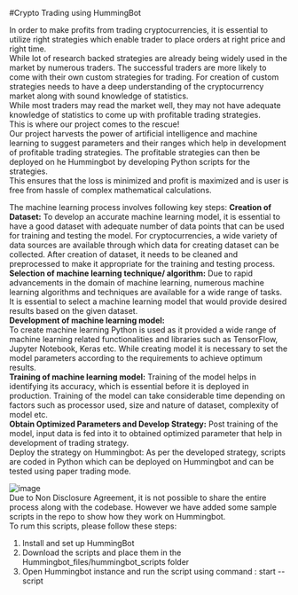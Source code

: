 

#Crypto Trading using HummingBot

In order to make profits from trading cryptocurrencies, it  is essential to utilize right strategies which enable trader to place orders at right price and right time. <br/>
While lot of research backed strategies are already being widely used in the market by numerous traders. The successful traders are more likely to come with their own custom strategies for trading.
For creation of custom strategies needs to have a deep understanding of the cryptocurrency market along with sound knowledge of statistics.  <br/>
While most traders may read the market well, they may not have adequate knowledge of statistics to come up with profitable trading strategies. <br/>
This is where our project comes to the rescue!  <br/>
Our project harvests the power of artificial intelligence and machine learning to suggest parameters and their ranges which help in development of profitable trading strategies. 
The profitable strategies can then be deployed on he Hummingbot by developing Python scripts for the strategies.  <br/>
This ensures that the loss is minimized and profit is maximized and is user is free from hassle of complex mathematical calculations. <br/>

The machine learning process involves following key steps:
**Creation of Dataset:** 
To develop an accurate machine learning model, it is essential to have a good dataset with adequate number of data points that can be used for training and testing the model. For cryptocurrencies, a wide variety of data sources are available through which data for creating dataset can be collected. After creation of dataset, it needs to be cleaned and preprocessed to make it appropriate for the training and testing process. <br/>
**Selection of machine learning technique/ algorithm:** 
Due to rapid advancements in the domain of machine learning, numerous machine learning algorithms and techniques are available for a wide range of tasks. It is essential to select a machine learning model that would provide desired results based on the given dataset. <br/>
**Development of machine learning model:**  
To create machine learning Python is used as it provided a wide range of machine learning related functionalities and libraries such as TensorFlow, Jupyter Notebook, Keras etc. While creating model it is necessary to set the model parameters according to the requirements to achieve optimum results. <br/>
**Training of machine learning model:** 
Training of the model helps in identifying its accuracy, which is essential before it is deployed in production. Training of the model can take considerable time depending on factors such as processor used, size and nature of dataset, complexity of model etc. <br/>
**Obtain Optimized Parameters and Develop Strategy:** 
Post training of the model, input data is fed into it to obtained optimized parameter that help in development of trading strategy. <br/> 
Deploy the strategy on Hummingbot:
As per the developed strategy, scripts are coded in Python which can be deployed on Hummingbot and can be tested using paper trading mode.  <br/>

![image](https://user-images.githubusercontent.com/2360904/179184290-6f634f1b-4b54-4045-9a0d-ae4cbe8beabe.png)
 <br/>
Due to Non Disclosure Agreement, it is not possible to share the entire process along with the codebase. However we have added some sample scripts in the repo to show how they work on Hummingbot. <br/>
To rum this scripts, please follow these steps:
1) Install and set up HummingBot
2) Download the scripts and place them in the Hummingbot_files/hummingbot_scripts folder
3) Open Hummingbot instance and run the script using command :
   start --script <filename>
